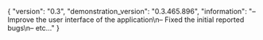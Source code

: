 {
  "version": "0.3",
  "demonstration_version": "0.3.465.896",
  "information": "– Improve the user interface of the application\n– Fixed the initial reported bugs\n– etc…"
}
